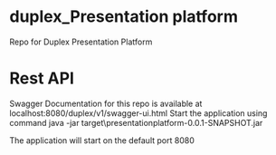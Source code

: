 # duplex_Presentation platform
Repo for Duplex Presentation Platform

# Rest API
Swagger Documentation for this repo is available at localhost:8080/duplex/v1/swagger-ui.html
Start the application using command
java -jar target\presentationplatform-0.0.1-SNAPSHOT.jar

The application will start on the default port 8080
